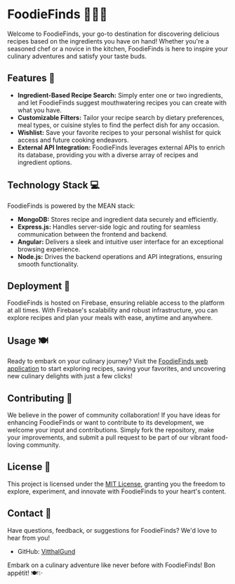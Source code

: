 
# FoodieFinds 🍳🥗🍜

Welcome to FoodieFinds, your go-to destination for discovering delicious recipes based on the ingredients you have on hand! Whether you're a seasoned chef or a novice in the kitchen, FoodieFinds is here to inspire your culinary adventures and satisfy your taste buds.

## Features 🌟

- **Ingredient-Based Recipe Search:** Simply enter one or two ingredients, and let FoodieFinds suggest mouthwatering recipes you can create with what you have.
- **Customizable Filters:** Tailor your recipe search by dietary preferences, meal types, or cuisine styles to find the perfect dish for any occasion.
- **Wishlist:** Save your favorite recipes to your personal wishlist for quick access and future cooking endeavors.
- **External API Integration:** FoodieFinds leverages external APIs to enrich its database, providing you with a diverse array of recipes and ingredient options.

## Technology Stack 💻

FoodieFinds is powered by the MEAN stack:

- **MongoDB:** Stores recipe and ingredient data securely and efficiently.
- **Express.js:** Handles server-side logic and routing for seamless communication between the frontend and backend.
- **Angular:** Delivers a sleek and intuitive user interface for an exceptional browsing experience.
- **Node.js:** Drives the backend operations and API integrations, ensuring smooth functionality.

## Deployment 🚀

FoodieFinds is hosted on Firebase, ensuring reliable access to the platform at all times. With Firebase's scalability and robust infrastructure, you can explore recipes and plan your meals with ease, anytime and anywhere.

## Usage 🍽️

Ready to embark on your culinary journey? Visit the [FoodieFinds web application](#) to start exploring recipes, saving your favorites, and uncovering new culinary delights with just a few clicks!

## Contributing 🙌

We believe in the power of community collaboration! If you have ideas for enhancing FoodieFinds or want to contribute to its development, we welcome your input and contributions. Simply fork the repository, make your improvements, and submit a pull request to be part of our vibrant food-loving community.

## License 📝

This project is licensed under the [MIT License](LICENSE), granting you the freedom to explore, experiment, and innovate with FoodieFinds to your heart's content.

## Contact 📧

Have questions, feedback, or suggestions for FoodieFinds? We'd love to hear from you!
- GitHub: [VitthalGund](https://github.com/VitthalGund)

Embark on a culinary adventure like never before with FoodieFinds! Bon appétit! 🍽️✨
